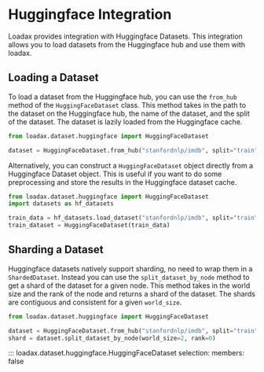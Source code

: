 # Huggingface Integration

Loadax provides integration with Huggingface Datasets. This integration allows you to load datasets from the Huggingface hub and use them with loadax.

## Loading a Dataset

To load a dataset from the Huggingface hub, you can use the `from_hub` method of the `HuggingFaceDataset` class. This method takes in the path to the dataset on the Huggingface hub, the name of the dataset, and the split of the dataset. The dataset is lazily loaded from the Huggingface cache.

```python
from loadax.dataset.huggingface import HuggingFaceDataset

dataset = HuggingFaceDataset.from_hub("stanfordnlp/imdb", split="train")
```

Alternatively, you can construct a `HuggingFaceDataset` object directly from a Huggingface Dataset object. This is useful if you want to do some preprocessing and store the results in the Huggingface dataset cache.

```python
from loadax.dataset.huggingface import HuggingFaceDataset
import datasets as hf_datasets

train_data = hf_datasets.load_dataset("stanfordnlp/imdb", split="train")
train_dataset = HuggingFaceDataset(train_data)
```

## Sharding a Dataset

Huggingface datasets natively support sharding, no need to wrap them in a `ShardedDataset`. Instead you can use the `split_dataset_by_node` method to get a shard of the dataset for a given node. This method takes in the world size and the rank of the node and returns a shard of the dataset. The shards are contiguous and consistent for a given `world_size`.

```python
from loadax.dataset.huggingface import HuggingFaceDataset

dataset = HuggingFaceDataset.from_hub("stanfordnlp/imdb", split="train")
shard = dataset.split_dataset_by_node(world_size=2, rank=0)
```

::: loadax.dataset.huggingface.HuggingFaceDataset
        selection:
            members: false
